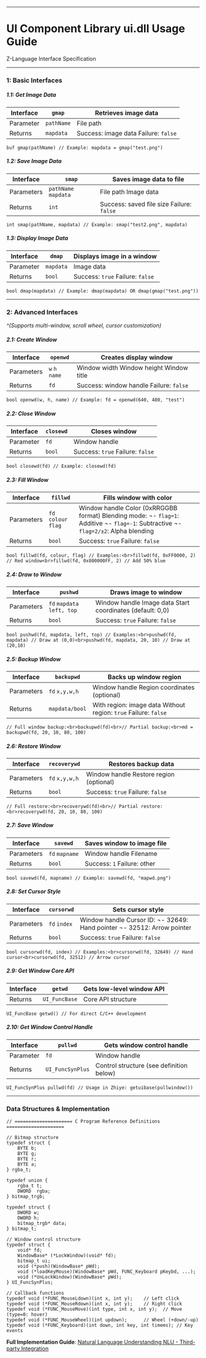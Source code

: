 ------

# UI Component Library ui.dll Usage Guide

Z-Language Interface Specification

------

### 1: Basic Interfaces

##### 1.1: Get Image Data

| Interface | `gmap`     | Retrieves image data                 |
| --------- | ---------- | ------------------------------------ |
| Parameter | `pathName` | File path                            |
| Returns   | `mapdata`  | Success: image data Failure: `false` |

```
buf gmap(pathName) // Example: mapdata = gmap("test.png")  
```

##### 1.2: Save Image Data

| Interface  | `smap`               | Saves image data to file                  |
| ---------- | -------------------- | ----------------------------------------- |
| Parameters | `pathName` `mapdata` | File path Image data                      |
| Returns    | `int`                | Success: saved file size Failure: `false` |

```
int smap(pathName, mapdata) // Example: smap("test2.png", mapdata)  
```

##### 1.3: Display Image Data

| Interface | `dmap`    | Displays image in a window       |
| --------- | --------- | -------------------------------- |
| Parameter | `mapdata` | Image data                       |
| Returns   | `bool`    | Success: `true` Failure: `false` |

```
bool dmap(mapdata) // Example: dmap(mapdata) OR dmap(gmap("test.png"))  
```

------

### 2: Advanced Interfaces

*^(Supports multi-window, scroll wheel, cursor customization)*

##### 2.1: Create Window

| Interface  | `openwd`       | Creates display window                  |
| ---------- | -------------- | --------------------------------------- |
| Parameters | `w` `h` `name` | Window width Window height Window title |
| Returns    | `fd`           | Success: window handle Failure: `false` |

```
bool openwd(w, h, name) // Example: fd = openwd(640, 480, "test")  
```

##### 2.2: Close Window

| Interface | `closewd` | Closes window                    |
| --------- | --------- | -------------------------------- |
| Parameter | `fd`      | Window handle                    |
| Returns   | `bool`    | Success: `true` Failure: `false` |

```
bool closewd(fd) // Example: closewd(fd)  
```

##### 2.3: Fill Window

| Interface  | `fillwd`             | Fills window with color                                      |
| ---------- | -------------------- | ------------------------------------------------------------ |
| Parameters | `fd` `colour` `flag` | Window handle Color (0xRRGGBB format) Blending mode: ¬- `flag=1`: Additive ¬- `flag=-1`: Subtractive ¬- `flag=2/±2`: Alpha blending |
| Returns    | `bool`               | Success: `true` Failure: `false`                             |

```
bool fillwd(fd, colour, flag) // Examples:<br>fillwd(fd, 0xFF0000, 2) // Red window<br>fillwd(fd, 0x800000FF, 2) // Add 50% blue  
```

##### 2.4: Draw to Window

| Interface  | `pushwd`                   | Draws image to window                                     |
| ---------- | -------------------------- | --------------------------------------------------------- |
| Parameters | `fd` `mapdata` `left, top` | Window handle Image data Start coordinates (default: 0,0) |
| Returns    | `bool`                     | Success: `true` Failure: `false`                          |

```
bool pushwd(fd, mapdata, left, top) // Examples:<br>pushwd(fd, mapdata) // Draw at (0,0)<br>pushwd(fd, mapdata, 20, 10) // Draw at (20,10)  
```

##### 2.5: Backup Window

| Interface  | `backupwd`     | Backs up window region                                       |
| ---------- | -------------- | ------------------------------------------------------------ |
| Parameters | `fd` `x,y,w,h` | Window handle Region coordinates (optional)                  |
| Returns    | `mapdata/bool` | With region: image data Without region: `true` Failure: `false` |

```
// Full window backup:<br>backupwd(fd)<br>// Partial backup:<br>md = backupwd(fd, 20, 10, 80, 100)  
```

##### 2.6: Restore Window

| Interface  | `recoverywd`   | Restores backup data                    |
| ---------- | -------------- | --------------------------------------- |
| Parameters | `fd` `x,y,w,h` | Window handle Restore region (optional) |
| Returns    | `bool`         | Success: `true` Failure: `false`        |

```
// Full restore:<br>recoverywd(fd)<br>// Partial restore:<br>recoverywd(fd, 20, 10, 80, 100)  
```

##### 2.7: Save Window

| Interface  | `savewd`       | Saves window to image file  |
| ---------- | -------------- | --------------------------- |
| Parameters | `fd` `mapname` | Window handle Filename      |
| Returns    | `bool`         | Success: `1` Failure: other |

```
bool savewd(fd, mapname) // Example: savewd(fd, "mapwd.png")  
```

##### 2.8: Set Cursor Style

| Interface  | `cursorwd`   | Sets cursor style                                            |
| ---------- | ------------ | ------------------------------------------------------------ |
| Parameters | `fd` `index` | Window handle Cursor ID: ¬- 32649: Hand pointer ¬- 32512: Arrow pointer |
| Returns    | `bool`       | Success: `true` Failure: `false`                             |

```
bool cursorwd(fd, index) // Examples:<br>cursorwd(fd, 32649) // Hand cursor<br>cursorwd(fd, 32512) // Arrow cursor  
```

##### 2.9: Get Window Core API

| Interface | `getwd`       | Gets low-level window API |
| --------- | ------------- | ------------------------- |
| Returns   | `UI_FuncBase` | Core API structure        |

```
UI_FuncBase getwd() // For direct C/C++ development  
```

##### 2.10: Get Window Control Handle

| Interface | `pullwd`         | Gets window control handle               |
| --------- | ---------------- | ---------------------------------------- |
| Parameter | `fd`             | Window handle                            |
| Returns   | `UI_FuncSynPlus` | Control structure (see definition below) |

```
UI_FuncSynPlus pullwd(fd) // Usage in Zhiye: getuibase(pullwindow())  
```

------

### Data Structures & Implementation

```
// ===================== C Program Reference Definitions =====================  

// Bitmap structure  
typedef struct {  
    BYTE b;  
    BYTE g;  
    BYTE r;  
    BYTE a;  
} rgba_t;  

typedef union {  
    rgba_t t;  
    DWORD  rgba;  
} bitmap_trgb;  

typedef struct {  
    DWORD w;  
    DWORD h;  
    bitmap_trgb* data;  
} bitmap_t;  

// Window control structure  
typedef struct {  
    void* fd;  
    WindowBase* (*LockWindow)(void* fd);  
    bitmap_t ui;  
    void (*push)(WindowBase* pWd);  
    void (*loadKeyMouse)(WindowBase* pWd, FUNC_Keyboard pKeybd, ...);  
    void (*UnLockWindow)(WindowBase* pWd);  
} UI_FuncSynPlus;  

// Callback functions  
typedef void (*FUNC_MouseLdown)(int x, int y);    // Left click  
typedef void (*FUNC_MouseRdown)(int x, int y);    // Right click  
typedef void (*FUNC_MouseMove)(int type, int x, int y);  // Move (type=0: hover)  
typedef void (*FUNC_MouseWheel)(int updown);      // Wheel (+down/-up)  
typedef void (*FUNC_Keyboard)(int down, int key, int timems); // Key events  
```

**Full Implementation Guide**:
 [Natural Language Understanding NLU - Third-party Integration](https://gitee.com/kebo521/nlu3)

